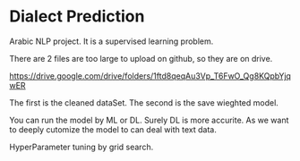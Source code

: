 # Dialect Prediction
Arabic NLP project. 
It is a supervised learning problem.

There are 2 files are too large to upload on github, so they are on drive.

https://drive.google.com/drive/folders/1ftd8qeqAu3Vp_T6FwO_Qg8KQpbYjqwER

The first is the cleaned dataSet. 
The second is the save wieghted model.

You can run the model by ML or DL. 
Surely DL is more accurite. 
As we want to deeply cutomize the model to can deal with text data.

HyperParameter tuning by grid search.
